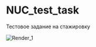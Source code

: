 # NUC_test_task
Тестовое задание на стажировку

![Render_1](https://github.com/user-attachments/assets/9dc609a8-2f02-4dc1-bc6a-4bd9cf0240f4)
